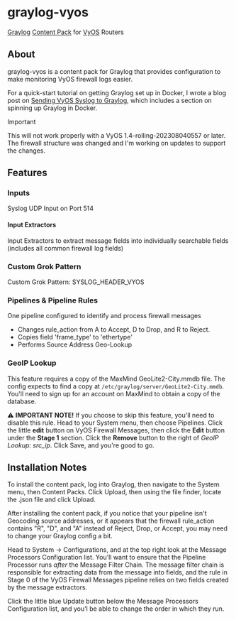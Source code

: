 # graylog-vyos
[Graylog](https://graylog.org) [Content Pack](https://docs.graylog.org/docs/content-packs) for [VyOS](https://vyos.io) Routers

## About
graylog-vyos is a content pack for Graylog that provides configuration to make monitoring VyOS firewall logs easier.

For a quick-start tutorial on getting Graylog set up in Docker, I wrote a blog post on [Sending VyOS Syslog to Graylog](https://blog.billclark.io/), which includes a section on spinning up Graylog in Docker. 

> [!IMPORTANT]
> This will not work properly with a VyOS 1.4-rolling-202308040557 or later. The firewall structure was changed and I'm working on updates to support the changes.

## Features
### Inputs
Syslog UDP Input on Port 514

#### Input Extractors
Input Extractors to extract message fields into individually searchable fields (includes all common firewall log fields)

### Custom Grok Pattern
Custom Grok Pattern: SYSLOG_HEADER_VYOS

### Pipelines & Pipeline Rules
One pipeline configured to identify and process firewall messages
- Changes rule_action from A to Accept, D to Drop, and R to Reject.
- Copies field 'frame_type' to 'ethertype'
- Performs Source Address Geo-Lookup

### GeoIP Lookup
This feature requires a copy of the MaxMind GeoLite2-City.mmdb file. The config expects to find a copy at `/etc/graylog/server/GeoLite2-City.mmdb`. You'll need to sign up for an account on MaxMind to obtain a copy of the database.

⚠️ **IMPORTANT NOTE!** If you choose to skip this feature, you'll need to disable this rule. Head to your System menu, then choose Pipelines. Click the little **edit** button on VyOS Firewall Messages, then click the **Edit** button under the **Stage 1** section. Click the **Remove** button to the right of *GeoIP Lookup: src_ip*. Click Save, and you're good to go.

## Installation Notes
To install the content pack, log into Graylog, then navigate to the System menu, then Content Packs. Click Upload, then using the file finder, locate the .json file and click Upload.

After installing the content pack, if you notice that your pipeline isn't Geocoding source addresses, or it appears that the firewall rule_action contains "R", "D", and "A" instead of Reject, Drop, or Accept, you may need to change your Graylog config a bit.

Head to System -> Configurations, and at the top right look at the Message Processors Configuration list. You'll want to ensure that the Pipeline Processor runs *after* the Message Filter Chain. The message filter chain is responsible for extracting data from the message into fields, and the rule in Stage 0 of the VyOS Firewall Messages pipeline relies on two fields created by the message extractors. 

Click the little blue Update button below the Message Processors Configuration list, and you'l be able to change the order in which they run.
